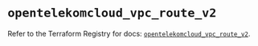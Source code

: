 # `opentelekomcloud_vpc_route_v2`

Refer to the Terraform Registry for docs: [`opentelekomcloud_vpc_route_v2`](https://registry.terraform.io/providers/opentelekomcloud/opentelekomcloud/1.36.7/docs/resources/vpc_route_v2).
